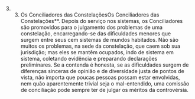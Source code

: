 ﻿3. 3. Os Conciliadores das ConstelaçõesOs Conciliadores das Constelações**. Depois do serviço nos sistemas, os Conciliadores são promovidos para o julgamento dos problemas de uma constelação, encarregando-se das dificuldades menores que surgem entre seus cem sistemas de mundos habitados. Não são muitos os problemas, na sede da constelação, que caem sob sua jurisdição; mas eles se mantêm ocupados, indo de sistema em sistema, coletando evidência e preparando declarações preliminares. Se a contenda é honesta, se as dificuldades surgem de diferenças sinceras de opinião e de diversidade justa de pontos de vista, não importa que poucas pessoas possam estar envolvidas, nem quão aparentemente trivial seja o mal-entendido, uma comissão de conciliação pode sempre ter de julgar os méritos da controvérsia.